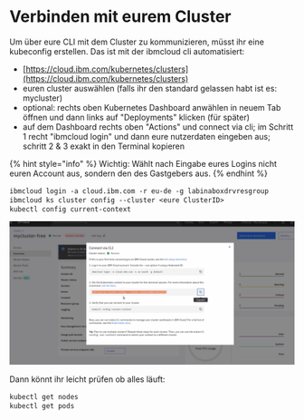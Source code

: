 # Verbinden mit eurem Cluster

Um über eure CLI mit dem Cluster zu kommunizieren, müsst ihr eine kubeconfig erstellen. Das ist mit der ibmcloud cli automatisiert:

* [https://cloud.ibm.com/kubernetes/clusters](https://cloud.ibm.com/kubernetes/clusters) 
* euren cluster auswählen \(falls ihr den standard gelassen habt ist es: mycluster\)
* optional: rechts oben Kubernetes Dashboard anwählen in neuem Tab öffnen und dann links auf "Deployments" klicken \(für später\)
* auf dem Dashboard rechts oben "Actions" und connect via cli; im Schritt 1 recht "ibmcloud login" und dann eure nutzerdaten eingeben aus; schritt 2 & 3 exakt in den Terminal kopieren

{% hint style="info" %}
Wichtig: Wählt nach Eingabe eures Logins nicht euren Account aus, sondern den des Gastgebers aus.
{% endhint %}

```text
ibmcloud login -a cloud.ibm.com -r eu-de -g labinaboxdrvresgroup
ibmcloud ks cluster config --cluster <eure ClusterID>
kubectl config current-context
```

![](../../../.gitbook/assets/image%20%2833%29%20%281%29.png)

Dann könnt ihr leicht prüfen ob alles läuft:

```text
kubectl get nodes
kubectl get pods
```

